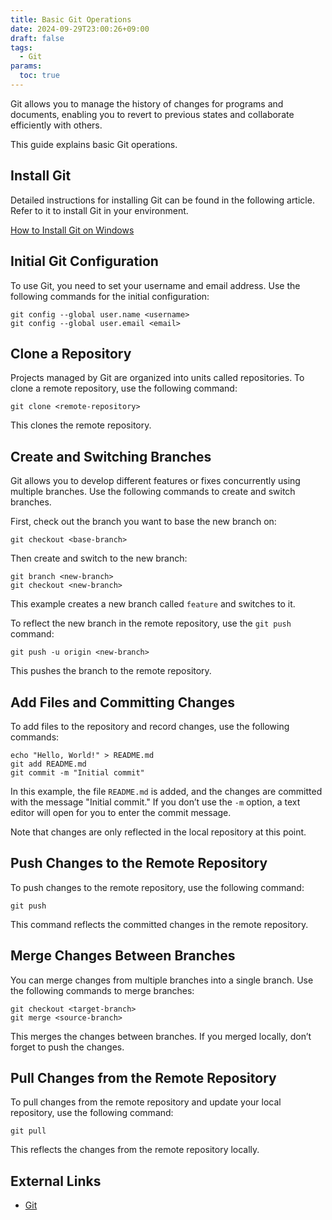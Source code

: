 ```yaml
---
title: Basic Git Operations
date: 2024-09-29T23:00:26+09:00
draft: false
tags:
  - Git
params:
  toc: true
---
```


Git allows you to manage the history of changes for programs and documents, enabling you to revert to previous states and collaborate efficiently with others.

This guide explains basic Git operations.

## Install Git

Detailed instructions for installing Git can be found in the following article. Refer to it to install Git in your environment.

[How to Install Git on Windows](/blog/install-git-on-windows)

## Initial Git Configuration

To use Git, you need to set your username and email address. Use the following commands for the initial configuration:

```
git config --global user.name <username>
git config --global user.email <email>
```

## Clone a Repository

Projects managed by Git are organized into units called repositories. To clone a remote repository, use the following command:

```
git clone <remote-repository>
```

This clones the remote repository.

## Create and Switching Branches

Git allows you to develop different features or fixes concurrently using multiple branches. Use the following commands to create and switch branches.

First, check out the branch you want to base the new branch on:

```
git checkout <base-branch>
```

Then create and switch to the new branch:

```
git branch <new-branch>
git checkout <new-branch>
```

This example creates a new branch called `feature` and switches to it.

To reflect the new branch in the remote repository, use the `git push` command:

```
git push -u origin <new-branch>
```

This pushes the branch to the remote repository.

## Add Files and Committing Changes

To add files to the repository and record changes, use the following commands:

```
echo "Hello, World!" > README.md
git add README.md
git commit -m "Initial commit"
```

In this example, the file `README.md` is added, and the changes are committed with the message "Initial commit." If you don’t use the `-m` option, a text editor will open for you to enter the commit message.

Note that changes are only reflected in the local repository at this point.

## Push Changes to the Remote Repository

To push changes to the remote repository, use the following command:

```
git push
```

This command reflects the committed changes in the remote repository.

## Merge Changes Between Branches

You can merge changes from multiple branches into a single branch. Use the following commands to merge branches:

```
git checkout <target-branch>
git merge <source-branch>
```

This merges the changes between branches. If you merged locally, don’t forget to push the changes.

## Pull Changes from the Remote Repository

To pull changes from the remote repository and update your local repository, use the following command:

```
git pull
```

This reflects the changes from the remote repository locally.

## External Links

- [Git](https://git-scm.com/)
